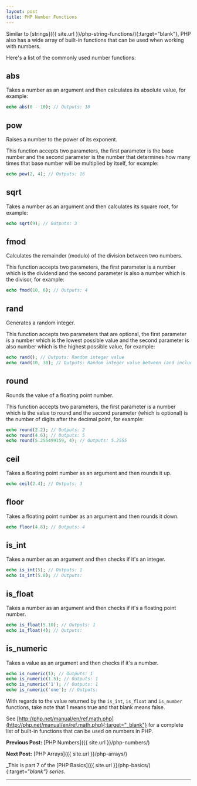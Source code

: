 ```yaml
---
layout: post
title: PHP Number Functions
---
```


Similar to [strings]({{ site.url }}/php-string-functions/){:target="blank"}, PHP also has a wide array of built-in functions that can be used when working with numbers.

Here's a list of the commonly used number functions:

## abs

Takes a number as an argument and then calculates its absolute value, for example:

```php
echo abs(0 - 10); // Outputs: 10
```

## pow

Raises a number to the power of its exponent.

This function accepts two parameters, the first parameter is the base number and the second parameter is the number that determines how many times that base number will be multiplied by itself, for example:

```php
echo pow(2, 4); // Outputs: 16
```

## sqrt

Takes a number as an argument and then calculates its square root, for example:

```php
echo sqrt(9); // Outputs: 3
```

## fmod

Calculates the remainder (modulo) of the division between two numbers.

This function accepts two parameters, the first parameter is a number which is the dividend and the second parameter is also a number which is the divisor, for example:


```php
echo fmod(10, 6); // Outputs: 4
```

## rand

Generates a random integer.

This function accepts two parameters that are optional, the first parameter is a number which is the lowest possible value and the second parameter is also number which is the highest possible value, for example:


```php
echo rand(); // Outputs: Random integer value
echo rand(10, 30); // Outputs: Random integer value between (and including) 10 and 30
```

## round

Rounds the value of a floating point number.

This function accepts two parameters, the first parameter is a number which is the value to round and the second parameter (which is optional) is the number of digits after the decimal point, for example:

```php
echo round(2.2); // Outputs: 2
echo round(4.6); // Outputs: 5
echo round(5.255499159, 4); // Outputs: 5.2555
```

## ceil

Takes a floating point number as an argument and then rounds it up.

```php
echo ceil(2.4); // Outputs: 3
```

## floor

Takes a floating point number as an argument and then rounds it down.

```php
echo floor(4.8); // Outputs: 4
```

## is_int

Takes a number as an argument and then checks if it's an integer.

```php
echo is_int(5); // Outputs: 1
echo is_int(5.8); // Outputs:
```

## is_float

Takes a number as an argument and then checks if it's a floating point number.

```php
echo is_float(5.10); // Outputs: 1
echo is_float(4); // Outputs: 
```
## is_numeric

Takes a value as an argument and then checks if it's a number.

```php
echo is_numeric(1); // Outputs: 1
echo is_numeric(1.5); // Outputs: 1
echo is_numeric('1'); // Outputs: 1
echo is_numeric('one'); // Outputs: 
```

With regards to the value returned by the `is_int`, `is_float` and `is_number` functions, take note that 1 means true and that blank means false.

See [http://php.net/manual/en/ref.math.php](http://php.net/manual/en/ref.math.php){:target="_blank"} for a complete list of built-in functions that can be used on numbers in PHP.

**Previous Post:** [PHP Numbers]({{ site.url }}/php-numbers/)

**Next Post:** [PHP Arrays]({{ site.url }}/php-arrays/)

_This is part 7 of the [PHP Basics]({{ site.url }}/php-basics/){:target="_blank"} series._

---
